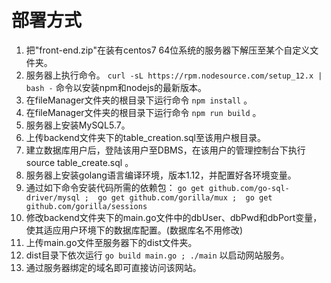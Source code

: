 # 部署方式
1. 把"front-end.zip"在装有centos7 64位系统的服务器下解压至某个自定义文件夹。
2. 服务器上执行命令。
`
curl -sL https://rpm.nodesource.com/setup_12.x | bash -
`
命令以安装npm和nodejs的最新版本。
3. 在fileManager文件夹的根目录下运行命令
`
npm install
`
。
4. 在fileManager文件夹的根目录下运行命令
`
npm run build
`
。
5. 服务器上安装MySQL5.7。
6. 上传backend文件夹下的table_creation.sql至该用户根目录。
7. 建立数据库用户后，登陆该用户至DBMS，在该用户的管理控制台下执行source table_create.sql 。
8. 服务器上安装golang语言编译环境，版本1.12，并配置好各环境变量。
9. 通过如下命令安装代码所需的依赖包：
`
go get github.com/go-sql-driver/mysql ; 
go get github.com/gorilla/mux ; 
go get github.com/gorilla/sessions
` 
10. 修改backend文件夹下的main.go文件中的dbUser、dbPwd和dbPort变量，使其适应用户环境下的数据库配置。(数据库名不用修改)
11. 上传main.go文件至服务器下的dist文件夹。
12. dist目录下依次运行
`
go build main.go ; ./main
`
以启动网站服务。
13. 通过服务器绑定的域名即可直接访问该网站。
